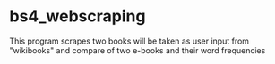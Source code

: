 # bs4_webscraping
This program scrapes two books  will be taken as user input from "wikibooks" and  compare of two e-books and their word frequencies
